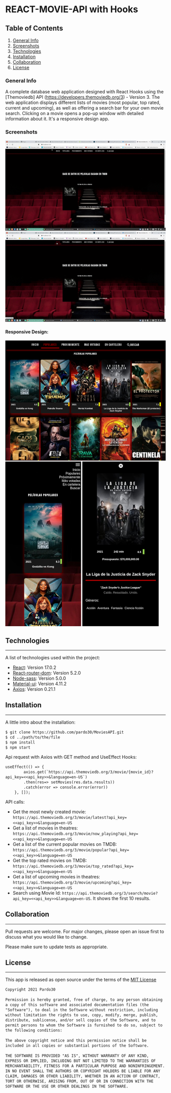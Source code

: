 # REACT-MOVIE-API with Hooks

## Table of Contents
1. [General Info](#General-Info)
2. [Screenshots](#Screenshots)
3. [Technologies](#Technologies)
4. [Installation](#Installation)
5. [Collaboration](#Collaboration)
6. [License](#License)

### General Info
A complete database web application designed with React Hooks using the [Themoviedb] API (https://developers.themoviedb.org/3) - Version 3. The web application displays different lists of movies (most popular, top rated, current and upcoming), as well as offering a search bar for your own movie search. Clicking on a movie opens a pop-up window with detailed information about it. It's a responsive design app.

### Screenshots
![ScreenShot Popular Gif](./src/img/Popular.gif)
![ScreenShot Search Gif](./src/img/Search.gif)

#### Responsive Design:

![ScreenShot tablet](./src/img/Responsive_1024x768.png)
![ScreenShot phone](./src/img/Responsive_mobile.png)
![ScreenShot phone](./src/img/Responsive_mobile2.png)

## Technologies
***
A list of technologies used within the project:
* [React](https://reactjs.org/): Version 17.0.2 
* [React-router-dom](https://www.npmjs.com/package/react-router-dom): Version 5.2.0
* [Node-sass](https://www.npmjs.com/package/node-sass): Version 5.0.0
* [Material-ui](https://material-ui.com/): Version 4.11.2
* [Axios](https://www.npmjs.com/package/axios): Version 0.21.1

## Installation
***
A little intro about the installation: 
```
$ git clone https://github.com/pardo30/MoviesAPI.git
$ cd ../path/to/the/file
$ npm install
$ npm start
```
Api request with Axios with GET method and UseEffect Hooks:
~~~
useEffect(() => {
        axios.get(`https://api.themoviedb.org/3/movie/{movie_id}?api_key=<<api_key>>&language=en-US`)
        .then(res=> setMovies(res.data.results))
        .catch(error => console.error(error))
    }, []);
~~~
API calls:
* Get the most newly created movie: `https://api.themoviedb.org/3/movie/latest?api_key=<<api_key>>&language=en-US`
* Get a list of movies in theatres: `https://api.themoviedb.org/3/movie/now_playing?api_key=<<api_key>>&language=en-US`
* Get a list of the current popular movies on TMDB: `https://api.themoviedb.org/3/movie/popular?api_key=<<api_key>>&language=en-US`
* Get the top rated movies on TMDB: `https://api.themoviedb.org/3/movie/top_rated?api_key=<<api_key>>&language=en-US`
* Get a list of upcoming movies in theatres: `https://api.themoviedb.org/3/movie/upcoming?api_key=<<api_key>>&language=en-US`
* Search using Movie Id: `https://api.themoviedb.org/3/search/movie?api_key=<<api_key>>&language=en-US`. It shows the first 10 results.

## Collaboration
***
Pull requests are welcome. For major changes, please open an issue first to discuss what you would like to change.

Please make sure to update tests as appropriate.

## License
***
This app is released as open source under the terms of the [MIT License](https://choosealicense.com/licenses/mit/)
~~~
Copyright 2021 Pardo30

Permission is hereby granted, free of charge, to any person obtaining a copy of this software and associated documentation files (the "Software"), to deal in the Software without restriction, including without limitation the rights to use, copy, modify, merge, publish, distribute, sublicense, and/or sell copies of the Software, and to permit persons to whom the Software is furnished to do so, subject to the following conditions:

The above copyright notice and this permission notice shall be included in all copies or substantial portions of the Software.

THE SOFTWARE IS PROVIDED "AS IS", WITHOUT WARRANTY OF ANY KIND, EXPRESS OR IMPLIED, INCLUDING BUT NOT LIMITED TO THE WARRANTIES OF MERCHANTABILITY, FITNESS FOR A PARTICULAR PURPOSE AND NONINFRINGEMENT. IN NO EVENT SHALL THE AUTHORS OR COPYRIGHT HOLDERS BE LIABLE FOR ANY CLAIM, DAMAGES OR OTHER LIABILITY, WHETHER IN AN ACTION OF CONTRACT, TORT OR OTHERWISE, ARISING FROM, OUT OF OR IN CONNECTION WITH THE SOFTWARE OR THE USE OR OTHER DEALINGS IN THE SOFTWARE.
~~~
